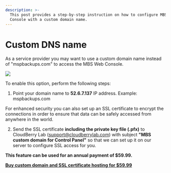 ```yaml
---
description: >-
  This post provides a step-by-step instruction on how to configure MBS Web
  Console with a custom domain name.
---
```


# Custom DNS name

As a service provider you may want to use a custom domain name instead of "mspbackups.com" to access the MBS Web Console.

![](../../.gitbook/assets/image%20%2825%29.png)

To enable this option, perform the following steps:

1. Point your domain name to **52.6.7.137** IP address. Example: mspbackups.com

For enhanced security you can also set up an SSL certificate to encrypt the connections in order to ensure that data can be safely accessed from anywhere in the world.

2. Send the SSL certificate **including the private key file \(.pfx\)** to CloudBerry Lab \([support@cloudberrylab.com](mailto:support@cloudberrylab.com%3C/)\) with subject **"MBS custom domain for Control Panel"** so that we can set up it on our server to configure SSL access for you.

**This feature can be used for an annual payment of $59.99.**

[**Buy custom domain and SSL certificate hosting for $59.99**](https://secure.shareit.com/shareit/checkout.html?productid=300634267)

